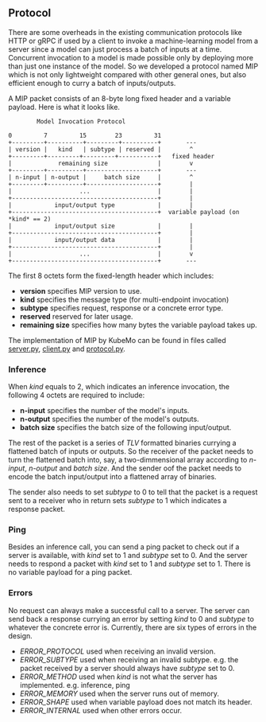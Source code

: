 ## Protocol

There are some overheads in the existing communication protocols like HTTP or gRPC if used by a client to invoke a machine-learning model from a server since a model can just process a batch of inputs at a time. Concurrent invocation to a model is made possible only by deploying more than just one instance of the model. So we developed a protocol named MIP which is not only lightweight compared with other general ones, but also efficient enough to curry a batch of inputs/outputs.

A MIP packet consists of an 8-byte long fixed header and a variable payload. Here is what it looks like.

```
        Model Invocation Protocol

0         7         15        23         31
+---------+----------+---------+----------+       ---
| version |   kind   | subtype | reserved |        ^      
+---------+---------+---------+-----------+   fixed header 
|             remaining size              |        v
+---------+----------+--------------------+       ---
| n-input | n-output |     batch size     |        ^
+---------+----------+--------------------+        |
|                   ...                   |        |
+-----------------------------------------+        |
|            input/output type            |        |
+-----------------------------------------+  variable payload (on *kind* == 2)
|            input/output size            |        |
+-----------------------------------------+        |
|            input/output data            |        |
+-----------------------------------------+        |
|                   ...                   |        v
+-----------------------------------------+       ---
```

The first 8 octets form the fixed-length header which includes:

- **version**        specifies MIP version to use.
- **kind**           specifies the message type (for multi-endpoint invocation)
- **subtype**        specifies request, response or a concrete error type.
- **reserved**       reserved for later usage.
- **remaining size** specifies how many bytes the variable payload takes up.


The implementation of MIP by KubeMo can be found in files called [server.py](https://github.com/kubemo/kubemo/blob/main/kubemo/server.py), [client.py](https://github.com/kubemo/kubemo/blob/main/kubemo/client.py) and [protocol.py](https://github.com/kubemo/kubemo/blob/main/kubemo/protocol.py).


### Inference

When *kind* equals to 2, which indicates an inference invocation, the following 4 octets are required to include:

- **n-input**    specifies the number of the model's inputs.
- **n-output**   specifies the number of the model's outputs.
- **batch size** specifies the batch size of the following input/output.

The rest of the packet is a series of *TLV* formatted binaries currying a flattened batch of inputs or outputs. So the receiver of the packet needs to turn the flattened batch into, say, a two-dimmensional array according to *n-input*, *n-output* and *batch size*. And the sender oof the packet needs to encode the batch input/output into a flattened array of binaries.

The sender also needs to set *subtype* to 0 to tell that the packet is a request sent to a receiver who in return sets *subtype* to 1 which indicates a response packet.

### Ping

Besides an inference call, you can send a ping packet to check out if a server is available, with *kind* set to 1 and *subtype* set to 0. And the server needs to respond a packet with *kind* set to 1 and *subtype* set to 1. There is no variable payload for a ping packet.


### Errors

No request can always make a successful call to a server. The server can send back a response currying an error by setting *kind* to 0 and *subtype* to whatever the concrete error is. Currently, there are six types of errors in the design.

- *ERROR_PROTOCOL* used when receiving an invalid version.
- *ERROR_SUBTYPE* used when receiving an invalid subtype. e.g. the packet received by a server should always have *subtype* set to 0.
- *ERROR_METHOD* used when *kind* is not what the server has implemented. e.g. inference, ping
- *ERROR_MEMORY* used when the server runs out of memory.
- *ERROR_SHAPE* used when variable payload does not match its header.
- *ERROR_INTERNAL* used when other errors occur.
